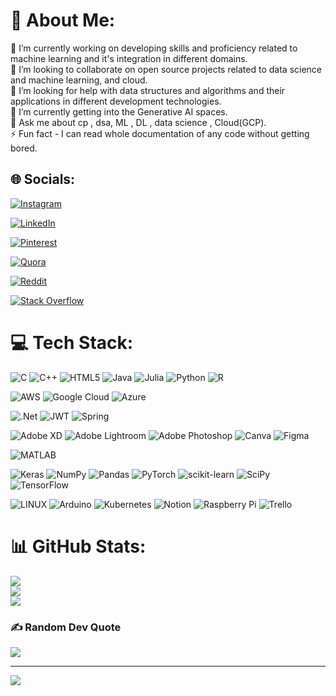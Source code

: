 # 💫 About Me:
🔭 I’m currently working on developing skills and proficiency related to machine learning and it's integration in different domains.<br>👯 I’m looking to collaborate on open source projects related to data science and machine learning, and cloud.<br>🤝 I’m looking for help with data structures and algorithms and their applications in different development technologies.<br>🌱 I’m currently getting into the Generative AI spaces.<br>💬 Ask me about cp , dsa, ML , DL , data science , Cloud(GCP).<br>⚡ Fun fact - I can read whole documentation of any code without getting bored.


## 🌐 Socials:
[![Instagram](https://img.shields.io/badge/Instagram-%23E4405F.svg?logo=Instagram&logoColor=white)](https://instagram.com/whois_.atharva) 

[![LinkedIn](https://img.shields.io/badge/LinkedIn-%230077B5.svg?logo=linkedin&logoColor=white)](https://www.linkedin.com/in/atharva24)

[![Pinterest](https://img.shields.io/badge/Pinterest-%23E60023.svg?logo=Pinterest&logoColor=white)](https://pinterest.com/atharvadivekar214) 

[![Quora](https://img.shields.io/badge/Quora-%23B92B27.svg?logo=Quora&logoColor=white)](https://quora.com/profile/Atharva-Divekar) 

[![Reddit](https://img.shields.io/badge/Reddit-%23FF4500.svg?logo=Reddit&logoColor=white)](https://reddit.com/user/wittyicon29) 

[![Stack Overflow](https://img.shields.io/badge/-Stackoverflow-FE7A16?logo=stack-overflow&logoColor=white)](https://stackoverflow.com/users/20156229) 

# 💻 Tech Stack:
![C](https://img.shields.io/badge/c-%2300599C.svg?style=plastic&logo=c&logoColor=white) ![C++](https://img.shields.io/badge/c++-%2300599C.svg?style=plastic&logo=c%2B%2B&logoColor=white) ![HTML5](https://img.shields.io/badge/html5-%23E34F26.svg?style=plastic&logo=html5&logoColor=white) ![Java](https://img.shields.io/badge/java-%23ED8B00.svg?style=plastic&logo=java&logoColor=white) ![Julia](https://img.shields.io/badge/-Julia-9558B2?style=plastic&logo=julia&logoColor=white) ![Python](https://img.shields.io/badge/python-3670A0?style=plastic&logo=python&logoColor=ffdd54) ![R](https://img.shields.io/badge/r-%23276DC3.svg?style=plastic&logo=r&logoColor=white) 

![AWS](https://img.shields.io/badge/AWS-%23FF9900.svg?style=plastic&logo=amazon-aws&logoColor=white) ![Google Cloud](https://img.shields.io/badge/Google%20Cloud-%234285F4.svg?style=plastic&logo=google-cloud&logoColor=white) ![Azure](https://img.shields.io/badge/azure-%230072C6.svg?style=plastic&logo=azure-devops&logoColor=white) 

![.Net](https://img.shields.io/badge/.NET-5C2D91?style=plastic&logo=.net&logoColor=white) ![JWT](https://img.shields.io/badge/JWT-black?style=plastic&logo=JSON%20web%20tokens) ![Spring](https://img.shields.io/badge/spring-%236DB33F.svg?style=plastic&logo=spring&logoColor=white) 

![Adobe XD](https://img.shields.io/badge/Adobe%20XD-470137?style=plastic&logo=Adobe%20XD&logoColor=#FF61F6) ![Adobe Lightroom](https://img.shields.io/badge/Adobe%20Lightroom-31A8FF.svg?style=plastic&logo=Adobe%20Lightroom&logoColor=white) ![Adobe Photoshop](https://img.shields.io/badge/adobephotoshop-%2331A8FF.svg?style=plastic&logo=adobephotoshop&logoColor=white) ![Canva](https://img.shields.io/badge/Canva-%2300C4CC.svg?style=plastic&logo=Canva&logoColor=white) 	![Figma](https://img.shields.io/badge/figma-%23F24E1E.svg?style=plastic&logo=figma&logoColor=white) 

![MATLAB](https://img.shields.io/badge/MATLAB-%23D00000.svg?style=plastic&logo=MATLAB&logoColor=white)

![Keras](https://img.shields.io/badge/Keras-%23D00000.svg?style=plastic&logo=Keras&logoColor=white) ![NumPy](https://img.shields.io/badge/numpy-%23013243.svg?style=plastic&logo=numpy&logoColor=white) ![Pandas](https://img.shields.io/badge/pandas-%23150458.svg?style=plastic&logo=pandas&logoColor=white) ![PyTorch](https://img.shields.io/badge/PyTorch-%23EE4C2C.svg?style=plastic&logo=PyTorch&logoColor=white) ![scikit-learn](https://img.shields.io/badge/scikit--learn-%23F7931E.svg?style=plastic&logo=scikit-learn&logoColor=white) ![SciPy](https://img.shields.io/badge/SciPy-%230C55A5.svg?style=plastic&logo=scipy&logoColor=%white) ![TensorFlow](https://img.shields.io/badge/TensorFlow-%23FF6F00.svg?style=plastic&logo=TensorFlow&logoColor=white) 

![LINUX](https://img.shields.io/badge/Linux-FCC624?style=plastic&logo=linux&logoColor=black) ![Arduino](https://img.shields.io/badge/-Arduino-00979D?style=plastic&logo=Arduino&logoColor=white) ![Kubernetes](https://img.shields.io/badge/kubernetes-%23326ce5.svg?style=plastic&logo=kubernetes&logoColor=white) ![Notion](https://img.shields.io/badge/Notion-%23000000.svg?style=plastic&logo=notion&logoColor=white) ![Raspberry Pi](https://img.shields.io/badge/-RaspberryPi-C51A4A?style=plastic&logo=Raspberry-Pi) ![Trello](https://img.shields.io/badge/Trello-%23026AA7.svg?style=plastic&logo=Trello&logoColor=white)
# 📊 GitHub Stats:
![](https://github-readme-stats.vercel.app/api?username=wittyicon29&theme=dark&hide_border=true&include_all_commits=true&count_private=false)<br/>
![](https://github-readme-streak-stats.herokuapp.com/?user=wittyicon29&theme=dark&hide_border=true)<br/>
![](https://github-readme-stats.vercel.app/api/top-langs/?username=wittyicon29&theme=dark&hide_border=true&include_all_commits=true&count_private=false&layout=compact)

### ✍️ Random Dev Quote
![](https://quotes-github-readme.vercel.app/api?type=horizontal&theme=dark)

---
[![](https://visitcount.itsvg.in/api?id=wittyicon29&icon=2&color=1)](https://visitcount.itsvg.in)

<!-- Proudly created with GPRM ( https://gprm.itsvg.in ) -->
